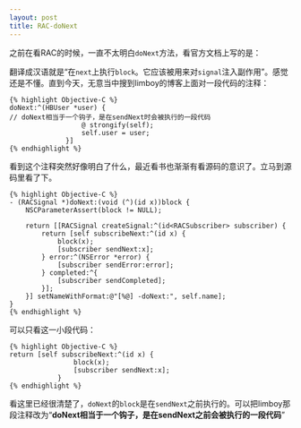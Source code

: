 ```yaml
---
layout: post
title: RAC-doNext
---
```


之前在看RAC的时候，一直不太明白`doNext`方法，看官方文档上写的是：

	
	
翻译成汉语就是“在`next`上执行`block`。它应该被用来对`signal`注入副作用”。感觉还是不懂。直到今天，无意当中搜到limboy的博客上面对一段代码的注释：

	{% highlight Objective-C %}
	doNext:^(HBUser *user) {
	// doNext相当于一个钩子，是在sendNext时会被执行的一段代码
	                  @ strongify(self);
	                  self.user = user;
	              }]
	{% endhighlight %}

看到这个注释突然好像明白了什么，最近看书也渐渐有看源码的意识了。立马到源码里看了下。

	{% highlight Objective-C %}
	- (RACSignal *)doNext:(void (^)(id x))block {
		NSCParameterAssert(block != NULL);
	
		return [[RACSignal createSignal:^(id<RACSubscriber> subscriber) {
			return [self subscribeNext:^(id x) {
				block(x);
				[subscriber sendNext:x];
			} error:^(NSError *error) {
				[subscriber sendError:error];
			} completed:^{
				[subscriber sendCompleted];
			}];
		}] setNameWithFormat:@"[%@] -doNext:", self.name];
	}
	{% endhighlight %}

可以只看这一小段代码：

	{% highlight Objective-C %}
	return [self subscribeNext:^(id x) {
					block(x);
					[subscriber sendNext:x];
				}
	{% endhighlight %}
	
				
看这里已经很清楚了，`doNext`的`block`是在`sendNext`之前执行的。可以把limboy那段注释改为“**doNext相当于一个钩子，是在sendNext之前会被执行的一段代码**”